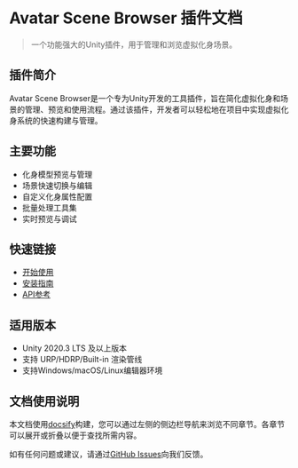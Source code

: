# Avatar Scene Browser 插件文档

> 一个功能强大的Unity插件，用于管理和浏览虚拟化身场景。

## 插件简介

Avatar Scene Browser是一个专为Unity开发的工具插件，旨在简化虚拟化身和场景的管理、预览和使用流程。通过该插件，开发者可以轻松地在项目中实现虚拟化身系统的快速构建与管理。

## 主要功能

- 化身模型预览与管理
- 场景快速切换与编辑
- 自定义化身属性配置
- 批量处理工具集
- 实时预览与调试

## 快速链接

- [开始使用](getting-started.md)
- [安装指南](installation.md)
- [API参考](api-reference.md)

## 适用版本

- Unity 2020.3 LTS 及以上版本
- 支持 URP/HDRP/Built-in 渲染管线
- 支持Windows/macOS/Linux编辑器环境

## 文档使用说明

本文档使用[docsify](https://docsify.js.org/#/zh-cn/)构建，您可以通过左侧的侧边栏导航来浏览不同章节。各章节可以展开或折叠以便于查找所需内容。

如有任何问题或建议，请通过[GitHub Issues](https://github.com/cynth-mt/cynth-mt.github.io/issues)向我们反馈。 